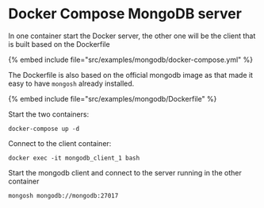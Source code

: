 # Docker Compose MongoDB server


In one container start the Docker server, the other one will be the client that is built based on the Dockerfile

{% embed include file="src/examples/mongodb/docker-compose.yml" %}

The Dockerfile is also based on the official mongodb image as that made it easy to have `mongosh` already installed.

{% embed include file="src/examples/mongodb/Dockerfile" %}

Start the two containers:

```
docker-compose up -d
```

Connect to the client container:

```
docker exec -it mongodb_client_1 bash
```

Start the mongodb client and connect to the server running in the other container

```
mongosh mongodb://mongodb:27017
```


